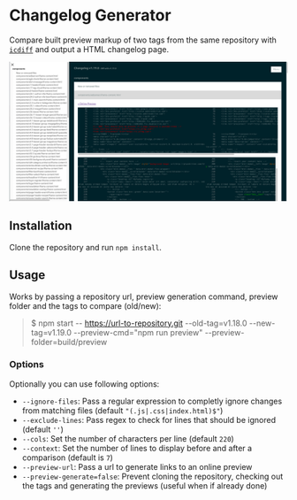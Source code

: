 # Changelog Generator

Compare built preview markup of two tags from the same repository with [`icdiff`](https://github.com/jeffkaufman/icdiff) and output a HTML changelog page.

![Changelog Output](screenshot.png)

## Installation

Clone the repository and run `npm install`.

## Usage

Works by passing a repository url, preview generation command, preview folder and the tags to compare (old/new):

> $ npm start -- https://url-to-repository.git --old-tag=v1.18.0 --new-tag=v1.19.0 --preview-cmd="npm run preview" --preview-folder=build/preview

### Options

Optionally you can use following options:

* `--ignore-files`: Pass a regular expression to completly ignore changes from matching files (default `"(.js|.css|index.html)$"`)
* `--exclude-lines`: Pass regex to check for lines that should be ignored (default `''`)
* `--cols`: Set the number of characters per line (default `220`)
* `--context`: Set the number of lines to display before and after a comparison (default is `7`)
* `--preview-url`: Pass a url to generate links to an online preview
* `--preview-generate=false`: Prevent cloning the repository, checking out the tags and generating the previews (useful when if already done)
